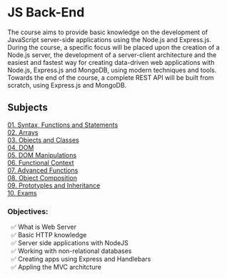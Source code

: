 # JS Back-End 

The course aims to provide basic knowledge on the development of JavaScript server-side applications using the Node.js and Express.js. During the course, a specific focus will be placed upon the creation of a Node.js server, the development of a server-client architecture and the easiest and fastest way for creating data-driven web applications with Node.js, Express.js and MongoDB, using modern techniques and tools. Towards the end of the course, a complete REST API will be built from scratch, using Express.js and MongoDB.

## Subjects
[01. Syntax, Functions and Statements](https://github.com/Tony-Ivanova/SoftUni/tree/main/JS%20Courses/02.01.%20JS%20Advanced)  
[02. Arrays](https://github.com/Tony-Ivanova/SoftUni/tree/main/JS%20Courses/02.01.%20JS%20Advanced/02.%20Arrays)  
[03. Objects and Classes](https://github.com/Tony-Ivanova/SoftUni/tree/main/JS%20Courses/02.01.%20JS%20Advanced/03.%20Objects%20%26%20Classes)  
[04. DOM](https://github.com/Tony-Ivanova/SoftUni/tree/main/JS%20Courses/02.01.%20JS%20Advanced/04.%20DOM)  
[05. DOM Manipulations](https://github.com/Tony-Ivanova/SoftUni/tree/main/JS%20Courses/02.01.%20JS%20Advanced/05.%20DOM%20Manipulations)  
[06. Functional Context](https://github.com/Tony-Ivanova/SoftUni/tree/main/JS%20Courses/02.01.%20JS%20Advanced/06.%20Functional%20Context)  
[07. Advanced Functions](https://github.com/Tony-Ivanova/SoftUni/tree/main/JS%20Courses/02.01.%20JS%20Advanced/07.%20Advanced%20Functions)  
[08. Object Composition](https://github.com/Tony-Ivanova/SoftUni/tree/main/JS%20Courses/02.01.%20JS%20Advanced/08.%20Object%20Composition/02.%20Exercise)  
[09. Prototyples and Inheritance](https://github.com/Tony-Ivanova/SoftUni/tree/main/JS%20Courses/02.01.%20JS%20Advanced/09.%20Prototypes%20and%20Inheritance/02.%20Exercise)  
[10. Exams](https://github.com/Tony-Ivanova/SoftUni/tree/main/JS%20Courses/02.01.%20JS%20Advanced/10.%20Exams)  

### Objectives:  
 &nbsp; :white_check_mark: What is Web Server    
 &nbsp; :white_check_mark: Basic HTTP knowledge  
 &nbsp; :white_check_mark: Server side applications with NodeJS  
 &nbsp; :white_check_mark: Working with non-relational databases  
 &nbsp; :white_check_mark: Creating apps using Express and Handlebars  
 &nbsp; :white_check_mark: Appling the MVC architcture  
